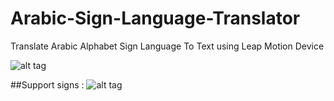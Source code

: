 # Arabic-Sign-Language-Translator
Translate Arabic Alphabet Sign Language To Text using Leap Motion Device 

![alt tag](https://s24.postimg.org/psh8xz7it/File_Feb_05_8_49_32_PM.png)

##Support signs : 
![alt tag](http://i.imgur.com/LLXBPC5.jpg)
